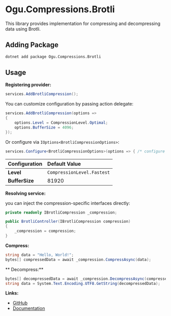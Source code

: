 # Ogu.Compressions.Brotli

This library provides implementation for compressing and decompressing data using Brotli.

## Adding Package

```bash
dotnet add package Ogu.Compressions.Brotli
```

## Usage

**Registering provider:**

```csharp
services.AddBrotliCompression();
```

You can customize configuration by passing action delegate:

```csharp
services.AddBrotliCompression(options =>
{
    options.Level = CompressionLevel.Optimal;
    options.BufferSize = 4096;
});
```

Or configure via `IOptions<BrotliCompressionOptions>`:

```csharp
services.Configure<BrotliCompressionOptions>(options => { /* configure here */ });
```

| Configuration | Default Value |
|:--------------|:--------------|
| **Level** | `CompressionLevel.Fastest` |
| **BufferSize** | 81920 |

**Resolving service:**

you can inject the compression-specific interfaces directly:

```csharp
private readonly IBrotliCompression _compression;

public BrotliController(IBrotliCompression compression)
{
    _compression = compression;
}
```

**Compress:**

```csharp
string data = "Hello, World!";
bytes[] compressedData = await _compression.CompressAsync(data);
```
**
Decompress:**

```csharp
bytes[] decompressedData = await _compression.DecompressAsync(compressedData);
string data = System.Text.Encoding.UTF8.GetString(decompressedData);
```

**Links:**
- [GitHub](https://github.com/ogulcanturan/Ogu.Compressions)
- [Documentation](https://github.com/ogulcanturan/Ogu.Compressions#readme)
